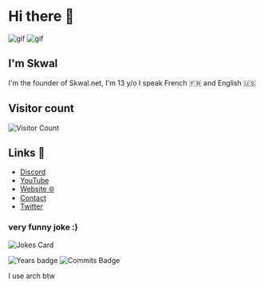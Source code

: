 
# Hi there 👋 
![gif](https://c.tenor.com/KBe_nw4IL2QAAAAC/matrix-code.gif)  ![gif](https://68.media.tumblr.com/c8771963d5c44402c541fa083386e8bc/tumblr_or7f5r6zei1tlmx1vo1_250.gif) 
## I'm Skwal
I'm the founder of Skwal.net, I'm 13 y/o 
I speak French 🇫🇷 and English 🇺🇸 
## Visitor count
![Visitor Count](https://profile-counter.glitch.me/%7BSkwalExe%7D/count.svg)
## Links 📎
<ul>
  <li><a href="https://discord.com/invite/U4ryW8Y" target="_blank" >Discord</a></li>
  <li><a href="https://YouTube.com/Skwal" target="_blank" >YouTube</a></li>
  <li><a href="http://Skwal.net" target="_blank" >Website 🌐</a></li>
  <li><a href="mailto:support@skwal.net" target="_blank" >Contact</a></li>
  <li><a href="https://twitter.com/SkwalExe" target="_blank" >Twitter</a></li>
</ul>

### very funny joke :)
![Jokes Card](https://readme-jokes.vercel.app/api)


![Years badge](https://badges.pufler.dev/years/SkwalExe)  ![Commits Badge](https://badges.pufler.dev/commits/monthly/SkwalExe)

I use arch btw

